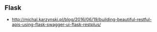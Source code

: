 
## Flask
* http://michal.karzynski.pl/blog/2016/06/19/building-beautiful-restful-apis-using-flask-swagger-ui-flask-restplus/
